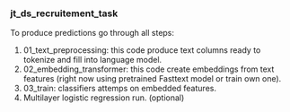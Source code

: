 ### jt_ds_recruitement_task

To produce predictions go through all steps:
1. 01_text_preprocessing: this code produce text columns ready to tokenize and fill into language model.
2. 02_embedding_transformer: this code create embeddings from text features (right now using pretrained Fasttext model or train own one).
3. 03_train: classifiers attemps on embedded features.
4. Multilayer logistic regression run. (optional)
